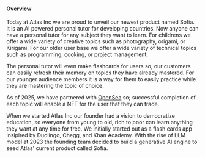 #### Overview

Today at Atlas Inc we are proud to unveil our newest product named Sofia. It is an AI powered personal tutor for developing countries. 
Now anyone can have a personal tutor for any subject they want to learn. For childrens we offer a wide variety of creative topics such as photography, origami, or Kirigami.
For our older user base we offer a wide variety of technical topics such as programming, cooking, or project management. 

The personal tutor will even make flashcards for users so, our customers can easily refresh their memory on topics they have already mastered. For our younger audience members it is a way for them to easily practice while they are mastering the topic of choice.

As of 2025, we have partnered with [OpenSea](https://opensea.io/) so; successful completion of each topic will enable a NFT for the user that they can trade.

When we started Atlas Inc our founder had a vision to democratize education, so everyone from young to old, rich to poor can learn anything they want at any time for free. 
We initially started out as a flash cards app insipired by Duolingo, Chegg, and Khan Academy. With the rise of LLM model at 2023 the founding team decided to build a generative AI engine to seed Atlas' current product called Sofia.





